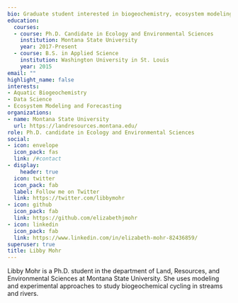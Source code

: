 ```yaml
---
bio: Graduate student interested in biogeochemistry, ecosystem modeling and forecasting, and data science.
education:
  courses:
  - course: Ph.D. Candidate in Ecology and Environmental Sciences
    institution: Montana State University
    year: 2017-Present
  - course: B.S. in Applied Science
    institution: Washington University in St. Louis
    year: 2015
email: ""
highlight_name: false
interests:
- Aquatic Biogeochemistry
- Data Science
- Ecosystem Modeling and Forecasting
organizations:
- name: Montana State University
  url: https://landresources.montana.edu/
role: Ph.D. candidate in Ecology and Environmental Sciences
social:
- icon: envelope
  icon_pack: fas
  link: /#contact
- display:
    header: true
  icon: twitter
  icon_pack: fab
  label: Follow me on Twitter
  link: https://twitter.com/libbymohr
- icon: github
  icon_pack: fab
  link: https://github.com/elizabethjmohr
- icon: linkedin
  icon_pack: fab
  link: https://www.linkedin.com/in/elizabeth-mohr-82436859/
superuser: true
title: Libby Mohr
---
```


Libby Mohr is a Ph.D. student in the department of Land, Resources, and Environmental Sciences at Montana State University. She uses modeling and experimental approaches to study biogeochemical cycling in streams and rivers.

